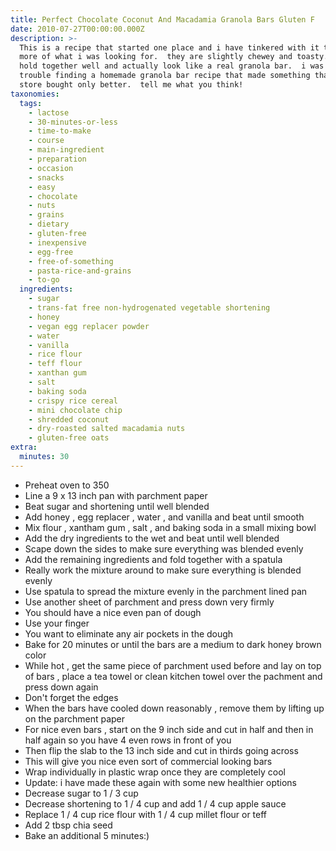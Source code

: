 ```yaml
---
title: Perfect Chocolate Coconut And Macadamia Granola Bars Gluten F
date: 2010-07-27T00:00:00.000Z
description: >-
  This is a recipe that started one place and i have tinkered with it to make it
  more of what i was looking for.  they are slightly chewey and toasty.  they
  hold together well and actually look like a real granola bar.  i was having
  trouble finding a homemade granola bar recipe that made something that tasted
  store bought only better.  tell me what you think!
taxonomies:
  tags:
    - lactose
    - 30-minutes-or-less
    - time-to-make
    - course
    - main-ingredient
    - preparation
    - occasion
    - snacks
    - easy
    - chocolate
    - nuts
    - grains
    - dietary
    - gluten-free
    - inexpensive
    - egg-free
    - free-of-something
    - pasta-rice-and-grains
    - to-go
  ingredients:
    - sugar
    - trans-fat free non-hydrogenated vegetable shortening
    - honey
    - vegan egg replacer powder
    - water
    - vanilla
    - rice flour
    - teff flour
    - xanthan gum
    - salt
    - baking soda
    - crispy rice cereal
    - mini chocolate chip
    - shredded coconut
    - dry-roasted salted macadamia nuts
    - gluten-free oats
extra:
  minutes: 30
---
```

 - Preheat oven to 350
 - Line a 9 x 13 inch pan with parchment paper
 - Beat sugar and shortening until well blended
 - Add honey , egg replacer , water , and vanilla and beat until smooth
 - Mix flour , xantham gum , salt , and baking soda in a small mixing bowl
 - Add the dry ingredients to the wet and beat until well blended
 - Scape down the sides to make sure everything was blended evenly
 - Add the remaining ingredients and fold together with a spatula
 - Really work the mixture around to make sure everything is blended evenly
 - Use spatula to spread the mixture evenly in the parchment lined pan
 - Use another sheet of parchment and press down very firmly
 - You should have a nice even pan of dough
 - Use your finger
 - You want to eliminate any air pockets in the dough
 - Bake for 20 minutes or until the bars are a medium to dark honey brown color
 - While hot , get the same piece of parchment used before and lay on top of bars , place a tea towel or clean kitchen towel over the pachment and press down again
 - Don't forget the edges
 - When the bars have cooled down reasonably , remove them by lifting up on the parchment paper
 - For nice even bars , start on the 9 inch side and cut in half and then in half again so you have 4 even rows in front of you
 - Then flip the slab to the 13 inch side and cut in thirds going across
 - This will give you nice even sort of commercial looking bars
 - Wrap individually in plastic wrap once they are completely cool
 - Update: i have made these again with some new healthier options
 - Decrease sugar to 1 / 3 cup
 - Decrease shortening to 1 / 4 cup and add 1 / 4 cup apple sauce
 - Replace 1 / 4 cup rice flour with 1 / 4 cup millet flour or teff
 - Add 2 tbsp chia seed
 - Bake an additional 5 minutes:)

